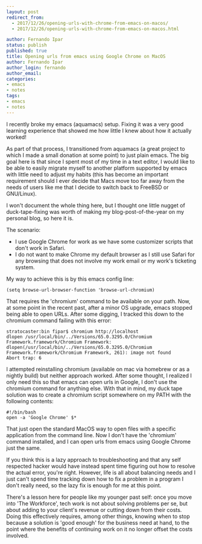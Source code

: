 ```yaml
---
layout: post
redirect_from:
  - 2017/12/26/opening-urls-with-chrome-from-emacs-on-macos/
  - 2017/12/26/opening-urls-with-chrome-from-emacs-on-macos.html

author: Fernando Ipar
status: publish
published: true
title: Opening urls from emacs using Google Chrome on MacOS
author: Fernando Ipar
author_login: fernando
author_email:
categories:
- emacs
- notes
tags:
- emacs
- notes
---
```


I recently broke my emacs (aquamacs) setup. Fixing it was a very good learning experience that showed me how little I knew about how it actually worked!

As part of that process, I transitioned from aquamacs (a great project to which I made a small donation at some point) to just plain emacs. The big goal here is that since I spent most of my time in a text editor, I would like to be able to easily migrate myself to another platform supported by emacs with little need to adjust my habits (this has become an important requirement should I ever decide that Macs move too far away from the needs of users like me that I decide to switch back to FreeBSD or GNU/Linux).

I won't document the whole thing here, but I thought one little nugget of duck-tape-fixing was worth of making my blog-post-of-the-year on my personal blog, so here it is.

The scenario:

- I use Google Chrome for work as we have some customizer scripts that don't work in Safari.
- I do not want to make Chrome my default browser as I still use Safari for any browsing that does not involve my work email or my work's ticketing system.

My way to achieve this is by this emacs config line:

    (setq browse-url-browser-function 'browse-url-chromium)

That requires the 'chromium' command to be available on your path.
Now, at some point in the recent past, after a minor OS upgrade, emacs stopped being able to open URLs. After some digging, I tracked this down to the chromium command failing with this error:

    stratocaster:bin fipar$ chromium http://localhost
    dlopen /usr/local/bin/../Versions/65.0.3295.0/Chromium Framework.framework/Chromium Framework: dlopen(/usr/local/bin/../Versions/65.0.3295.0/Chromium Framework.framework/Chromium Framework, 261): image not found
    Abort trap: 6

I attempted reinstalling chromium (available on mac via homebrew or as a nightly build) but neither approach worked. After some thought, I realized I only need this so that emacs can open urls in Google, I don't use the chromium command for anything else. With that in mind, my duck tape solution was to create a chromium script somewhere on my PATH with the following contents:

    #!/bin/bash
    open -a 'Google Chrome' $*

That just open the standard MacOS way to open files with a specific application from the command line. Now I don't have the 'chromium' command installed, and I can open urls from emacs using Google Chrome just the same.

If you think this is a lazy approach to troubleshooting and that any self respected hacker would have instead spent time figuring out how to resolve the actual error, you're right. However, life is all about balancing needs and I just can't spend time tracking down how to fix a problem in a program I don't really need, so the lazy fix is enough for me at this point.

There's a lesson here for people like my younger past self: once you move into 'The Workforce', tech work is not about solving problems per se, but about adding to your client's revenue or cutting down from their costs. Doing this effectively requires, among other things, knowing when to stop because a solution is 'good enough' for the business need at hand, to the point where the benefits of continuing work on it no longer offset the costs involved.  

